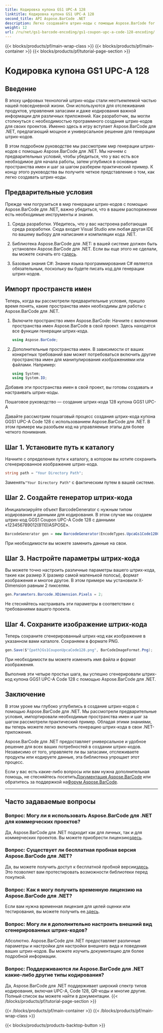```yaml
---
title: Кодировка купона GS1 UPC-A 128
linktitle: Кодировка купона GS1 UPC-A 128
second_title: API Aspose.BarCode .NET
description: Легко создавайте штрих-коды с помощью Aspose.BarCode for .NET — вашего комплексного решения для создания штрих-кодов. Начните сегодня!
weight: 12
url: /ru/net/gs1-barcode-encoding/gs1-coupon-upc-a-code-128-encoding/
---
```


{{< blocks/products/pf/main-wrap-class >}}
{{< blocks/products/pf/main-container >}}
{{< blocks/products/pf/tutorial-page-section >}}

# Кодировка купона GS1 UPC-A 128


## Введение

В эпоху цифровых технологий штрих-коды стали неотъемлемой частью нашей повседневной жизни. Они используются для отслеживания продуктов, управления запасами и даже кодирования важной информации для различных приложений. Как разработчик, вы могли столкнуться с необходимостью программного создания штрих-кодов для своих проектов. Именно здесь в игру вступает Aspose.BarCode для .NET, предлагающий мощное и универсальное решение для генерации штрих-кодов.

В этом подробном руководстве мы рассмотрим мир генерации штрих-кодов с помощью Aspose.BarCode для .NET. Мы начнем с предварительных условий, чтобы убедиться, что у вас есть все необходимое для начала работы, затем углубимся в основные пространства имен и шаг за шагом разберем практический пример. К концу этого руководства вы получите четкое представление о том, как легко создавать штрих-коды.

## Предварительные условия

Прежде чем погрузиться в мир генерации штрих-кодов с помощью Aspose.BarCode для .NET, важно убедиться, что в вашем распоряжении есть необходимые инструменты и знания.

1. Среда разработки. Убедитесь, что у вас настроена работающая среда разработки. Сюда входит Visual Studio или любая другая IDE по вашему выбору для написания и компиляции кода .NET.

2.  Библиотека Aspose.BarCode для .NET: в вашей системе должен быть установлен Aspose.BarCode для .NET. Если вы еще этого не сделали, вы можете скачать его с[здесь](https://releases.aspose.com/barcode/net/).

3. Базовые знания C#: Знание языка программирования C# является обязательным, поскольку вы будете писать код для генерации штрих-кодов.

## Импорт пространств имен

Теперь, когда вы рассмотрели предварительные условия, пришло время понять, какие пространства имен необходимы для работы с Aspose.BarCode для .NET.

1. Включите пространство имен Aspose.BarCode: Начните с включения пространства имен Aspose.BarCode в свой проект. Здесь находятся все функции генерации штрих-кода.

   ```csharp
   using Aspose.BarCode;
   ```

2. Дополнительные пространства имен. В зависимости от ваших конкретных требований вам может потребоваться включить другие пространства имен для манипулирования изображениями или файлами. Например:

   ```csharp
   using System;
   using System.IO;
   ```

Добавив эти пространства имен в свой проект, вы готовы создавать и настраивать штрих-коды.

Пошаговое руководство — создание штрих-кода 128 купона GGS1 UPC-A

Давайте рассмотрим пошаговый процесс создания штрих-кода купона GGS1 UPC-A Code 128 с использованием Aspose.BarCode для .NET. В этом примере мы разобьем код на управляемые этапы для более четкого понимания.

## Шаг 1. Установите путь к каталогу

Начните с определения пути к каталогу, в котором вы хотите сохранить сгенерированное изображение штрих-кода.

```csharp
string path = "Your Directory Path";
```

 Заменять`"Your Directory Path"` с фактическим путем в вашей системе.

## Шаг 2. Создайте генератор штрих-кода

Инициализируйте объект BarcodeGenerator с нужным типом кодирования и данными для кодирования. В этом случае мы создаем штрих-код GGS1 Coupon UPC-A Code 128 с данными «123456789012(8110)ASPOSE».

```csharp
BarcodeGenerator gen = new BarcodeGenerator(EncodeTypes.UpcaGs1Code128Coupon, "123456789012(8110)ASPOSE");
```

При необходимости вы можете заменить данные на свои.

## Шаг 3. Настройте параметры штрих-кода

Вы можете точно настроить различные параметры вашего штрих-кода, такие как размер X (размер самой маленькой полосы), формат изображения и многое другое. В этом примере мы установили X-Dimension равным 2 пикселям.

```csharp
gen.Parameters.Barcode.XDimension.Pixels = 2;
```

Не стесняйтесь настраивать эти параметры в соответствии с требованиями вашего проекта.

## Шаг 4. Сохраните изображение штрих-кода

Теперь сохраните сгенерированный штрих-код как изображение в указанном вами каталоге. Сохраняем в формате PNG.

```csharp
gen.Save($"{path}Gs1CouponUpcaCode128.png", BarCodeImageFormat.Png);
```

При необходимости вы можете изменить имя файла и формат изображения.

Выполнив эти четыре простых шага, вы успешно сгенерировали штрих-код купона GGS1 UPC-A Code 128 с помощью Aspose.BarCode для .NET.

## Заключение

В этом уроке мы глубоко углубились в создание штрих-кодов с помощью Aspose.BarCode для .NET. Мы рассмотрели предварительные условия, импортировали необходимые пространства имен и шаг за шагом рассмотрели практический пример. Обладая этими знаниями, вы теперь можете легко включить генерацию штрих-кода в свои .NET-приложения.

Aspose.BarCode для .NET предоставляет универсальное и удобное решение для всех ваших потребностей в создании штрих-кодов. Независимо от того, управляете ли вы запасами, отслеживаете продукты или кодируете данные, эта библиотека упрощает этот процесс.

 Если у вас есть какие-либо вопросы или вам нужна дополнительная помощь, не стесняйтесь посетить[Документация Aspose.BarCode](https://reference.aspose.com/barcode/net/) или обратитесь за поддержкой на[Форум Aspose.BarCode](https://forum.aspose.com/c/barcode/13).

---

## Часто задаваемые вопросы

### Вопрос: Могу ли я использовать Aspose.BarCode для .NET для коммерческих проектов?
 Да, Aspose.BarCode для .NET подходит как для личных, так и для коммерческих проектов. Вы можете приобрести лицензию[здесь](https://purchase.aspose.com/buy).

### Вопрос: Существует ли бесплатная пробная версия Aspose.BarCode для .NET?
Да, вы можете получить доступ к бесплатной пробной версии[здесь](https://releases.aspose.com/). Это позволяет вам протестировать возможности библиотеки перед покупкой.

### Вопрос: Как я могу получить временную лицензию на Aspose.BarCode для .NET?
 Если вам нужна временная лицензия для целей оценки или тестирования, вы можете получить ее.[здесь](https://purchase.aspose.com/temporary-license/).

### Вопрос: Могу ли я дополнительно настроить внешний вид сгенерированных штрих-кодов?
Абсолютно. Aspose.BarCode для .NET предоставляет различные параметры и настройки для настройки внешнего вида и поведения ваших штрих-кодов. Вы можете изучить документацию для более подробной информации.

### Вопрос: Поддерживаются ли Aspose.BarCode для .NET какие-либо другие типы кодирования?
Да, Aspose.BarCode для .NET поддерживает широкий спектр типов кодирования, включая UPC-A, Code 128, QR-коды и многие другие. Полный список вы можете найти в документации.
{{< /blocks/products/pf/tutorial-page-section >}}

{{< /blocks/products/pf/main-container >}}
{{< /blocks/products/pf/main-wrap-class >}}

{{< blocks/products/products-backtop-button >}}
